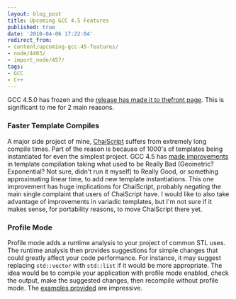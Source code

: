 ```yaml
---
layout: blog_post
title: Upcoming GCC 4.5 Features
published: true
date: '2010-04-06 17:22:04'
redirect_from:
- content/upcoming-gcc-45-features/
- node/4403/
- import_node/457/
tags:
- GCC
- C++
---
```


GCC 4.5.0 has frozen and the [release has made it to the](http://gcc.gnu.org/gcc-4.5/)[front page](http://gcc.gnu.org/). This is significant to me for 2 main reasons.

### Faster Template Compiles

A major side project of mine, [ChaiScript](http://www.chaiscript.com) suffers from extremely long compile times. Part of the reason is because of 1000's of templates being instantiated for even the simplest project. GCC 4.5 has [made improvements](http://cpptruths.blogspot.com/2010/03/faster-meta-programs-using-gcc-45-and.html) in template compilation taking what used to be Really Bad (Geometric? Exponential? Not sure, didn't run it myself) to Really Good, or something approximating linear time, to add new template instantiations. This one improvement has huge implications for ChaiScript, probably negating the main single complaint that users of ChaiScript have. I would like to also take advantage of improvements in variadic templates, but I'm not sure if it makes sense, for portability reasons, to move ChaiScript there yet.

### Profile Mode

Profile mode adds a runtime analysis to your project of common STL uses. The runtime analysis then provides suggestions for simple changes that could greatly affect your code performance. For instance, it may suggest replacing `std::vector` with `std::list` if it would be more appropriate. The idea would be to compile your application with profile mode enabled, check the output, make the suggested changes, then recompile without profile mode. The [examples provided](http://gcc.gnu.org/onlinedocs/libstdc++/manual/profile_mode.html) are impressive.
